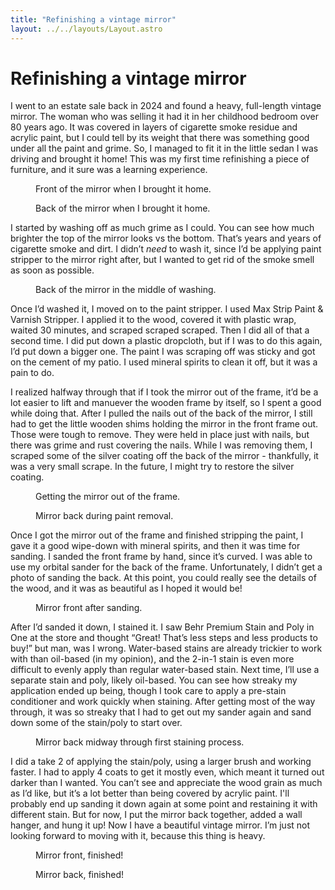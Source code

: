 ```yaml
---
title: "Refinishing a vintage mirror"
layout: ../../layouts/Layout.astro
---
```


# Refinishing a vintage mirror

I went to an estate sale back in 2024 and found a heavy, full-length vintage mirror. The woman who was selling it had it in her childhood bedroom over 80 years ago. It was covered in layers of cigarette smoke residue and acrylic paint, but I could tell by its weight that there was something good under all the paint and grime. So, I managed to fit it in the little sedan I was driving and brought it home! This was my first time refinishing a piece of furniture, and it sure was a learning experience.

<div class="image-row">
  <figure>
    <img src="/images/full_length_mirror/mirror_front_unwashed.JPG" alt="">
    <figcaption>Front of the mirror when I brought it home.</figcaption>
  </figure>
  <figure>
    <img src="/images/full_length_mirror/mirror_back_unwashed.JPG" alt="">
    <figcaption>Back of the mirror when I brought it home.</figcaption>
  </figure>
</div>

I started by washing off as much grime as I could. You can see how much brighter the top of the mirror looks vs the bottom. That’s years and years of cigarette smoke and dirt. I didn’t _need_ to wash it, since I’d be applying paint stripper to the mirror right after, but I wanted to get rid of the smoke smell as soon as possible.

<figure class="image-row">
  <img src="/images/full_length_mirror/mirror_back_mid_washing.JPG" alt="">
  <figcaption>Back of the mirror in the middle of washing.</figcaption>
</figure>

Once I’d washed it, I moved on to the paint stripper. I used Max Strip Paint & Varnish Stripper. I applied it to the wood, covered it with plastic wrap, waited 30 minutes, and scraped scraped scraped. Then I did all of that a second time. I did put down a plastic dropcloth, but if I was to do this again, I’d put down a bigger one. The paint I was scraping off was sticky and got on the cement of my patio. I used mineral spirits to clean it off, but it was a pain to do.

I realized halfway through that if I took the mirror out of the frame, it’d be a lot easier to lift and manuever the wooden frame by itself, so I spent a good while doing that. After I pulled the nails out of the back of the mirror, I still had to get the little wooden shims holding the mirror in the front frame out. Those were tough to remove. They were held in place just with nails, but there was grime and rust covering the nails. While I was removing them, I scraped some of the silver coating off the back of the mirror - thankfully, it was a very small scrape. In the future, I might try to restore the silver coating.

<div class="image-row">
  <figure>
    <img src="/images/full_length_mirror/mirror_popping_out.JPG" alt="">
    <figcaption>Getting the mirror out of the frame.</figcaption>
  </figure>
  <figure>
    <img src="/images/full_length_mirror/mirror_back_paint_removal.JPG" alt="">
    <figcaption>Mirror back during paint removal.</figcaption>
  </figure>
</div>

Once I got the mirror out of the frame and finished stripping the paint, I gave it a good wipe-down with mineral spirits, and then it was time for sanding. I sanded the front frame by hand, since it’s curved. I was able to use my orbital sander for the back of the frame. Unfortunately, I didn’t get a photo of sanding the back. At this point, you could really see the details of the wood, and it was as beautiful as I hoped it would be!

<figure class="image-row">
  <img src="/images/full_length_mirror/mirror_front_sanded.JPG" alt="">
  <figcaption>Mirror front after sanding.</figcaption>
</figure>

After I’d sanded it down, I stained it. I saw Behr Premium Stain and Poly in One at the store and thought “Great! That’s less steps and less products to buy!” but man, was I wrong. Water-based stains are already trickier to work with than oil-based (in my opinion), and the 2-in-1 stain is even more difficult to evenly apply than regular water-based stain. Next time, I’ll use a separate stain and poly, likely oil-based. You can see how streaky my application ended up being, though I took care to apply a pre-stain conditioner and work quickly when staining. After getting most of the way through, it was so streaky that I had to get out my sander again and sand down some of the stain/poly to start over.

<figure class="image-row">
  <img src="/images/full_length_mirror/mirror_back_streaky.JPG" alt="">
  <figcaption>Mirror back midway through first staining process.</figcaption>
</figure>

I did a take 2 of applying the stain/poly, using a larger brush and working faster. I had to apply 4 coats to get it mostly even, which meant it turned out darker than I wanted. You can’t see and appreciate the wood grain as much as I’d like, but it’s a lot better than being covered by acrylic paint. I'll probably end up sanding it down again at some point and restaining it with different stain. But for now, I put the mirror back together, added a wall hanger, and hung it up! Now I have a beautiful vintage mirror. I’m just not looking forward to moving with it, because this thing is heavy.

<div class="image-row">
  <figure>
    <img src="/images/full_length_mirror/mirror_front_finished.JPG" alt="">
    <figcaption>Mirror front, finished!</figcaption>
  </figure>
  <figure>
    <img src="/images/full_length_mirror/mirror_back_finished.JPG" alt="">
    <figcaption>Mirror back, finished!</figcaption>
  </figure>
</div>
